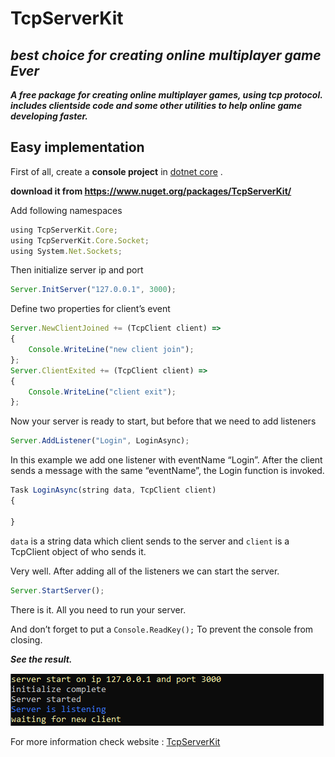 
# TcpServerKit
## _best choice for creating online multiplayer game Ever_

***A free package for creating online multiplayer games, using tcp protocol. includes clientside code and some other utilities to help online game developing faster.***

## Easy implementation

First of all, create a **console project** in [dotnet core](https://dotnet.microsoft.com/download) .

**download it from https://www.nuget.org/packages/TcpServerKit/**

Add following namespaces

```javascript
using TcpServerKit.Core;
using TcpServerKit.Core.Socket;
using System.Net.Sockets;
```

Then initialize server ip and port

```javascript
Server.InitServer("127.0.0.1", 3000);
```

Define two properties for client’s event
```javascript
Server.NewClientJoined += (TcpClient client) =>
{
    Console.WriteLine("new client join");
};
Server.ClientExited += (TcpClient client) =>
{
    Console.WriteLine("client exit");
};
```

Now your server is ready to start, but before that we need to add listeners
```javascript
Server.AddListener("Login", LoginAsync);
```
In this example we add one listener with eventName “Login”.
After the client sends a message with the same “eventName”, the Login function is invoked.

```javascript
Task LoginAsync(string data, TcpClient client)
{
 
}
```

`data` is a string data which client sends to the server and `client` is a TcpClient object of who sends it.


Very well. After adding all of the listeners we can start the server.

```javascript
Server.StartServer();
```

There is it. All you need to run your server.

And don’t forget to put a `Console.ReadKey();` To prevent the console from closing.


***See the result.***

![mul83rry](https://github.com/mul83rry/TcpServerKit/blob/main/result.PNG)

For more information check website : [TcpServerKit](https://tcpserverkit.com/)


